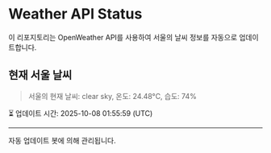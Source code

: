 
# Weather API Status

이 리포지토리는 OpenWeather API를 사용하여 서울의 날씨 정보를 자동으로 업데이트합니다.

## 현재 서울 날씨
> 서울의 현재 날씨: clear sky, 온도: 24.48°C, 습도: 74%

⏳ 업데이트 시간: 2025-10-08 01:55:59 (UTC)

---
자동 업데이트 봇에 의해 관리됩니다.
